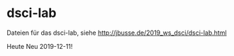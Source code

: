 # dsci-lab
Dateien für das dsci-lab, siehe http://jbusse.de/2019_ws_dsci/dsci-lab.html

Heute Neu 2019-12-11!

